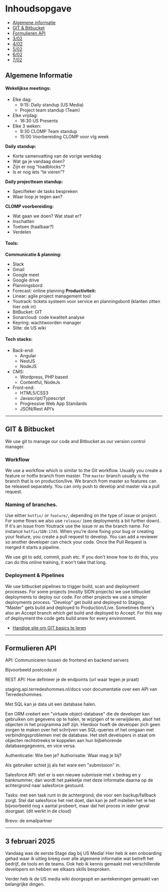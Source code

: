 # Inhoudsopgave

  - [Algemene informatie](#algemene-informatie)
  - [GIT & Bitbucket](#git--bitbucket)
  - [Formulieren API](#formulieren-api)
  - [3/02](#3-februari-2025)
  - [4/02](#4-februari-2025)
  - [5/02](#5-februari-2025)
  - [6/02](#6-februari-2025)
  - [7/02](#7-februari-2025)

## Algemene Informatie

#### Wekelijkse meetings:
  - Elke dag:
    - 9:15: Daily standup (US Media)
    - Project team standup (Team)
  - Elke vrijdag:
    - 16:30 US Presents 
  - Elke 3 weken:
    - 9:30 CLOMP Team standup
    - 15:00 Voorbereiding CLOMP voor vlg week

**Daily standup:**
- Korte samenvatting van de vorige werkdag
- Wat ga je vandaag doen?
- Zijn er nog “roadblocks”?
- Is er nog iets “te vieren”?

**Daily projectteam standup:**
- Specifieker de tasks bespreken
- Waar loop je tegen aan?

**CLOMP voorbereiding:**
- Wat gaan we doen? Wat staat er?
- Inschatten
- Toetsen (haalbaar?)
- Verdelen

#### Tools:

**Communicatie & planning:**
  - Slack
  - Gmail
  - Google meet
  - Google drive
  - Planningsbord
  - Forecast: online planning
**Productiviteit:**
  - Linear: agile project management tool
  - Youtrack: tickets systeem voor service en planningsbord (klanten zitten hier ook in)
  - BitBucket: GIT
  - Sonarcloud: code kwaliteit analyse
  - Keyring: wachtwoorden manager
  - Slite: de US wiki

#### Tech stacks:

  - Back-end:
    - Angular
    - NestJS
    - NodeJS
  - CMS:
    - Wordpress, PHP based
    - Contentful, NodeJs
  - Front-end:
    - HTML5/CSS3
    - Javascript/Typescript
    - Progressive Web App Standards
    - JSON/Rest API’s

---

## GIT & Bitbucket

We use git to manage our code and Bitbucket as our version control manager.

### Workflow
We use a workflow which is similar to the Git workflow. Usually you create a feature or hotfix branch from master. The `master` branch usually is the branch that is on production/live. We branch from master so features can be released separately. You can only push to develop and master via a pull request.

### Naming of branches.
Use either `hotfix/` or `feature/`, depending on the type of issue or project. For some flows we also use `release/`  (see deployments a bit further down). If it's an issue from Youtrack use the issue nr as the branch name. For instance `hotfix/SDN-1745`. When you're done fixing your bug or creating your feature, you create a pull request to develop. You can add a reviewer so another developer can check your code. Once the Pull Request is merged it starts a pipeline.

We use git to add, commit, push etc.  If you don't know how to do this, you can do this online training, it won't take that long.

### Deployment & Pipelines

We use bitbucket pipelines to trigger build, scan and deployment processes.
For some projects (mostly SIDN projects) we use bitbucket deployments to deploy our code. For other projects we use a simpler deployments process. "Develop" get build and deployed to Staging. "Master" gets build and deployed to Production/Live. Sometimes there's also an Accept branch which get build and deployed to Accept. For this way of deployment the code gets build anew for every environment.

- [Handige site om GIT basics te leren](https://learngitbranching.js.org/)
  
---

## Formulieren API

API: Communiceren tussen de frontend en backend servers

Bijvoorbeeld postcode.nl

REST API: Hoe definieer je de endpoints (url waar tegen je praat)

staging.api.terredeshommes.nl/docs voor documentatie over een API van Terredeshommes.

Met SQL kan je data uit een database halen.

Een ORM creëert een "virtuele object-database" die de developer kan gebruiken om gegevens op te halen, te wijzigen of te verwijderen, alsof het objecten in het programma zelf zijn. Hierdoor hoeft de developer zich geen zorgen te maken over het schrijven van SQL-queries of het omgaan met verbindingsproblemen met de database. Het stelt developers in staat om objecten rechtstreeks te koppelen aan hun bijbehorende databasegegevens, en vice versa.

Authenticatie: Wie ben je?
Authorisatie: Waar mag je bij?

Als gebruiker schiet jij als het ware een "submission" in.

Salesforce API: stel er is een nieuwe submissie met x bedrag en y banknummer, dan wordt het pakketje met deze informatie daarna op de achtergrond naar salesforce gestuurd.

Tasks: met een task runt in de achtergrond, die voor een backup/fallback zorgt. Stel dat salesforce het niet doet, dan kan je zelf instellen het ie het bijvoorbeeld nog x aantal probeert, maar dat het proces in ieder geval doorgaat. (dit werkt in de cloud)

Brevo: de emailpartner



---
## 3 februari 2025

Vandaag was de eerste Stage dag bij US Media! Hier heb ik een onboarding gehad waar ik uitleg kreeg over alle algemene informatie wat betreft het bedrijf, de tools en de teams. Ook heb ik kennis gemaakt met verschillende developers en hebben we elkaars skills besproken.

Verder heb ik de US media wiki doorgespit en aantekeningen gemaakt van belangrijke dingen.

